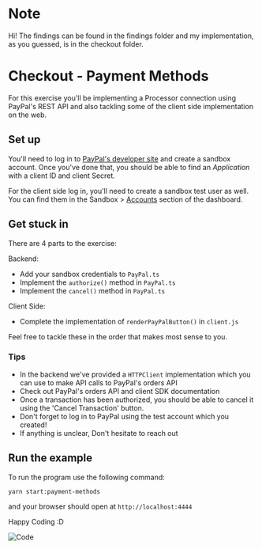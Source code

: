 # Note

Hi!
The findings can be found in the findings folder and my implementation, as you guessed, is in the checkout folder.

# Checkout - Payment Methods

For this exercise you'll be implementing a Processor connection using PayPal's REST API and also tackling some of the client side implementation on the web.

## Set up

You'll need to log in to [PayPal's developer site](https://developer.paypal.com/home/) and create a sandbox account.
Once you've done that, you should be able to find an _Application_ with a client ID and client Secret.

For the client side log in, you'll need to create a sandbox test user as well. You can find them in the Sandbox > [Accounts](https://developer.paypal.com/developer/accounts/) section of the dashboard.

## Get stuck in

There are 4 parts to the exercise:

Backend:

- Add your sandbox credentials to `PayPal.ts`
- Implement the `authorize()` method in `PayPal.ts`
- Implement the `cancel()` method in `PayPal.ts`

Client Side:

- Complete the implementation of `renderPayPalButton()` in `client.js`

Feel free to tackle these in the order that makes most sense to you.

### Tips

- In the backend we've provided a `HTTPClient` implementation which you can use to make API calls to PayPal's orders API
- Check out PayPal's orders API and client SDK documentation
- Once a transaction has been authorized, you should be able to cancel it using the 'Cancel Transaction' button.
- Don't forget to log in to PayPal using the test account which you created!
- If anything is unclear, Don't hesitate to reach out

## Run the example

To run the program use the following command:

```bash
yarn start:payment-methods
```

and your browser should open at `http://localhost:4444`

Happy Coding :D

![Code](https://media.tenor.com/images/8460465dd4597849c320adfe461e91e3/tenor.gif)
